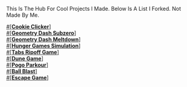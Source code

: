 This Is The Hub For Cool Projects I Made. Below Is A List I Forked. Not Made By Me.                                                                          
                                                
[#[**Cookie Clicker**]](/cookieclicker)                                        
[#[**Geometry Dash Subzero**]](/Geometry-Dash-Subzero)                                    
[#[**Geometry Dash Meltdown**]](/Geometry-Dash-Meltdown)                                 
[#[**Hunger Games Simulation**]](/HungerGames)                                  
[#[**Tabs Ripoff Game**]](/Tabs-Ripoff)                                                                     
[#[**Dune Game**]](/dune-game)                                                                        
[#[**Pogo Parkour**]](/Pogo-Parkour)                                    
[#[**Ball Blast**]](/Ball-Blast)                                    
[#[**Escape Game**]](/Escape-Game)                                              
